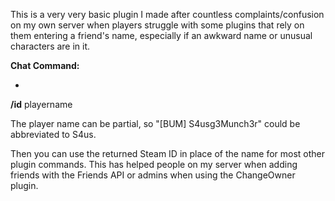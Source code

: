 This is a very very basic plugin I made after countless complaints/confusion on my own server when players struggle with some plugins that rely on them entering a friend's name, especially if an awkward name or unusual characters are in it.

**Chat Command:**


* 
**/id** playername

The player name can be partial, so "[BUM] S4usg3Munch3r" could be abbreviated to S4us.


Then you can use the returned Steam ID in place of the name for most other plugin commands. This has helped people on my server when adding friends with the Friends API or admins when using the ChangeOwner plugin.